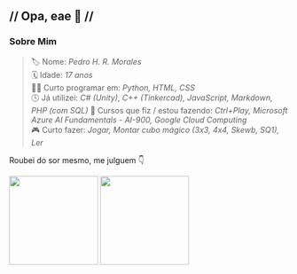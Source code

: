 ## // Opa, eae 👋 //

### **Sobre Mim**
> 🏷️ Nome: _Pedro H. R. Morales_  
> 🗓️ Idade: _17 anos_  
> 👨‍💻 Curto programar em: _Python, HTML, CSS_  
> 🕓 Já utilizei: _C# (Unity), C++ (Tinkercad), JavaScript, Markdown, PHP (com SQL)_ 
> 🎒 Cursos que fiz / estou fazendo: _Ctrl+Play, Microsoft Azure AI Fundamentals - AI-900, Google Cloud Computing_  
> 🎮 Curto fazer: _Jogar, Montar cubo mágico (3x3, 4x4, Skewb, SQ1), Ler_  


Roubei do sor mesmo, me julguem 👇
<div>
  <img height="160em" src="https://github-readme-stats.vercel.app/api?username=PhMorales&show_icons=true&theme=omni"/>
  <img height="160em" src="https://github-readme-stats.vercel.app/api/top-langs/?username=PhMorales&layout=compact&theme=omni"/>
</div>

